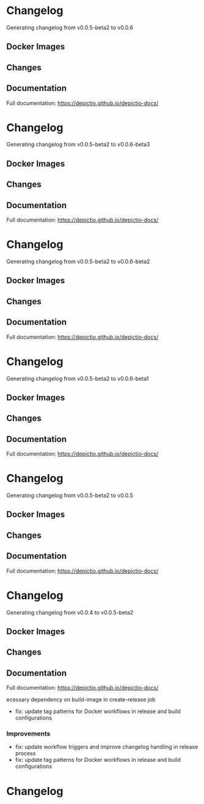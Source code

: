 # Changelog

Generating changelog from v0.0.5-beta2 to v0.0.6
## Docker Images


## Changes


## Documentation
Full documentation: https://depictio.github.io/depictio-docs/

# Changelog

Generating changelog from v0.0.5-beta2 to v0.0.6-beta3
## Docker Images


## Changes


## Documentation
Full documentation: https://depictio.github.io/depictio-docs/

# Changelog

Generating changelog from v0.0.5-beta2 to v0.0.6-beta2
## Docker Images


## Changes


## Documentation
Full documentation: https://depictio.github.io/depictio-docs/

# Changelog

Generating changelog from v0.0.5-beta2 to v0.0.6-beta1
## Docker Images


## Changes


## Documentation
Full documentation: https://depictio.github.io/depictio-docs/

# Changelog

Generating changelog from v0.0.5-beta2 to v0.0.5
## Docker Images


## Changes


## Documentation
Full documentation: https://depictio.github.io/depictio-docs/

# Changelog

Generating changelog from v0.0.4 to v0.0.5-beta2
## Docker Images


## Changes


## Documentation
Full documentation: https://depictio.github.io/depictio-docs/

ecessary dependency on build-image in create-release job
* fix: update tag patterns for Docker workflows in release and build configurations

### Improvements

* fix: update workflow triggers and improve changelog handling in release process
* fix: update tag patterns for Docker workflows in release and build configurations

# Changelog
